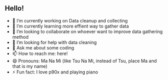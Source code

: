 ## Hello! 
- 🔭 I’m currently working on Data cleanup and collecting
- 🌱 I’m currently learning more effient way to gather data
- 👯 I’m looking to collaborate on whoever want to improve data gathering method
- 🤔 I’m looking for help with data cleaning
- 💬 Ask me about some coding
- 📫 How to reach me: here! 
- 😄 Pronouns: Ma Na Mi (like Tsu Na Mi, instead of Tsu, place Ma and that is my name) 
- ⚡ Fun fact: I love p90x and playing piano

